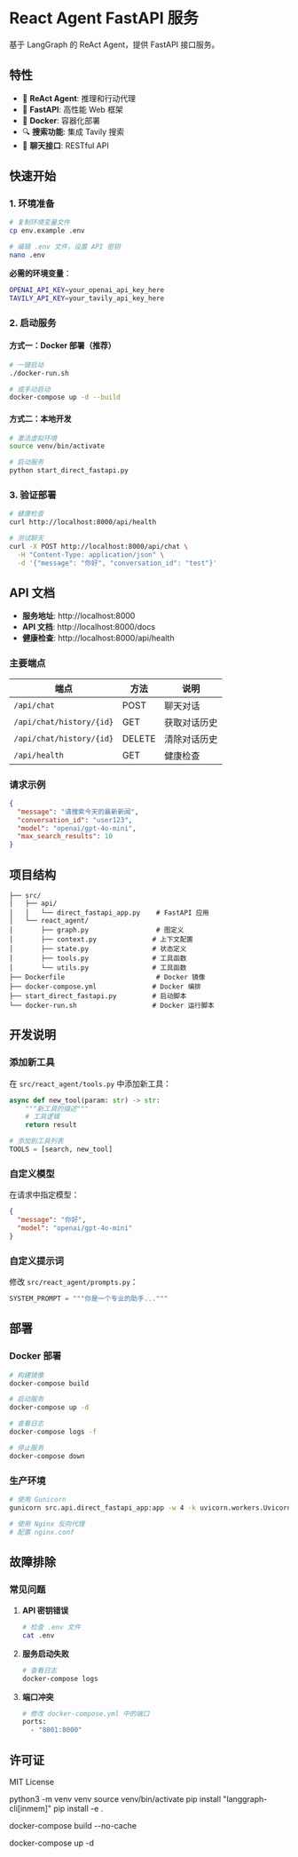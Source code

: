 # React Agent FastAPI 服务

基于 LangGraph 的 ReAct Agent，提供 FastAPI 接口服务。

## 特性

- 🤖 **ReAct Agent**: 推理和行动代理
- 🚀 **FastAPI**: 高性能 Web 框架
- 🐳 **Docker**: 容器化部署
- 🔍 **搜索功能**: 集成 Tavily 搜索
- 💬 **聊天接口**: RESTful API

## 快速开始

### 1. 环境准备

```bash
# 复制环境变量文件
cp env.example .env

# 编辑 .env 文件，设置 API 密钥
nano .env
```

**必需的环境变量**：

```bash
OPENAI_API_KEY=your_openai_api_key_here
TAVILY_API_KEY=your_tavily_api_key_here
```

### 2. 启动服务

#### 方式一：Docker 部署（推荐）

```bash
# 一键启动
./docker-run.sh

# 或手动启动
docker-compose up -d --build
```

#### 方式二：本地开发

```bash
# 激活虚拟环境
source venv/bin/activate

# 启动服务
python start_direct_fastapi.py
```

### 3. 验证部署

```bash
# 健康检查
curl http://localhost:8000/api/health

# 测试聊天
curl -X POST http://localhost:8000/api/chat \
  -H "Content-Type: application/json" \
  -d '{"message": "你好", "conversation_id": "test"}'
```

## API 文档

- **服务地址**: http://localhost:8000
- **API 文档**: http://localhost:8000/docs
- **健康检查**: http://localhost:8000/api/health

### 主要端点

| 端点                     | 方法   | 说明         |
| ------------------------ | ------ | ------------ |
| `/api/chat`              | POST   | 聊天对话     |
| `/api/chat/history/{id}` | GET    | 获取对话历史 |
| `/api/chat/history/{id}` | DELETE | 清除对话历史 |
| `/api/health`            | GET    | 健康检查     |

### 请求示例

```json
{
  "message": "请搜索今天的最新新闻",
  "conversation_id": "user123",
  "model": "openai/gpt-4o-mini",
  "max_search_results": 10
}
```

## 项目结构

```
├── src/
│   ├── api/
│   │   └── direct_fastapi_app.py    # FastAPI 应用
│   └── react_agent/
│       ├── graph.py                 # 图定义
│       ├── context.py              # 上下文配置
│       ├── state.py                # 状态定义
│       ├── tools.py                # 工具函数
│       └── utils.py                # 工具函数
├── Dockerfile                       # Docker 镜像
├── docker-compose.yml              # Docker 编排
├── start_direct_fastapi.py         # 启动脚本
└── docker-run.sh                   # Docker 运行脚本
```

## 开发说明

### 添加新工具

在 `src/react_agent/tools.py` 中添加新工具：

```python
async def new_tool(param: str) -> str:
    """新工具的描述"""
    # 工具逻辑
    return result

# 添加到工具列表
TOOLS = [search, new_tool]
```

### 自定义模型

在请求中指定模型：

```json
{
  "message": "你好",
  "model": "openai/gpt-4o-mini"
}
```

### 自定义提示词

修改 `src/react_agent/prompts.py`：

```python
SYSTEM_PROMPT = """你是一个专业的助手..."""
```

## 部署

### Docker 部署

```bash
# 构建镜像
docker-compose build

# 启动服务
docker-compose up -d

# 查看日志
docker-compose logs -f

# 停止服务
docker-compose down
```

### 生产环境

```bash
# 使用 Gunicorn
gunicorn src.api.direct_fastapi_app:app -w 4 -k uvicorn.workers.UvicornWorker

# 使用 Nginx 反向代理
# 配置 nginx.conf
```

## 故障排除

### 常见问题

1. **API 密钥错误**

   ```bash
   # 检查 .env 文件
   cat .env
   ```

2. **服务启动失败**

   ```bash
   # 查看日志
   docker-compose logs
   ```

3. **端口冲突**
   ```bash
   # 修改 docker-compose.yml 中的端口
   ports:
     - "8001:8000"
   ```

## 许可证

MIT License

python3 -m venv venv
source venv/bin/activate
pip install "langgraph-cli[inmem]"
pip install -e .

docker-compose build --no-cache

docker-compose up -d
